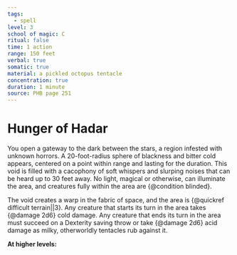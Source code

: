 ```yaml
---
tags:
  - spell
level: 3
school of magic: C
ritual: false
time: 1 action
range: 150 feet
verbal: true
somatic: true
material: a pickled octopus tentacle
concentration: true
duration: 1 minute
source: PHB page 251
---
```

# Hunger of Hadar
You open a gateway to the dark between the stars, a region infested with unknown horrors. A 20-foot-radius sphere of blackness and bitter cold appears, centered on a point within range and lasting for the duration. This void is filled with a cacophony of soft whispers and slurping noises that can be heard up to 30 feet away. No light, magical or otherwise, can illuminate the area, and creatures fully within the area are {@condition blinded}.

The void creates a warp in the fabric of space, and the area is {@quickref difficult terrain||3}. Any creature that starts its turn in the area takes {@damage 2d6} cold damage. Any creature that ends its turn in the area must succeed on a Dexterity saving throw or take {@damage 2d6} acid damage as milky, otherworldly tentacles rub against it.

**At higher levels:** 